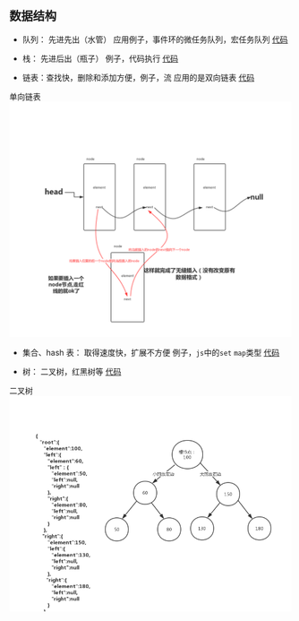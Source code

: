 ## 数据结构

- 队列： 先进先出（水管） 应用例子，事件环的微任务队列，宏任务队列 [代码][2]

- 栈： 先进后出（瓶子） 例子，代码执行 [代码][2]

- 链表：查找快，删除和添加方便，例子，流 应用的是双向链表 [代码][2]

单向链表
![单向链表](./单向链表结构.jpg)

- 集合、hash 表： 取得速度快，扩展不方便 例子，`js`中的`set` `map`类型 [代码][2]

- 树： 二叉树，红黑树等 [代码][1]

二叉树
![二叉树](./二叉树.jpg)

[1]: ./二叉树.js
[2]: ./数据结构.js
